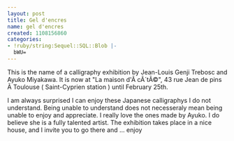 ```yaml
---
layout: post
title: Gel d'encres
name: gel d'encres
created: 1108156860
categories:
- !ruby/string:Sequel::SQL::Blob |-
  bWU=
---
```

This is the name of a calligraphy exhibition by Jean-Louis Genji Trebosc and Ayuko Miyakawa.
It is now at "La maison d'Ã  cÃ´tÃ©", 43 rue Jean de pins Ã  Toulouse ( Saint-Cyprien station ) until February 25th.
<!--break-->
I am always surprised I can enjoy these Japanese calligraphys I do not understand.
Being unable to understand does not necesseraly mean being unable to enjoy and appreciate.
I really love the ones made by Ayuko. I do believe she is a fully talented artist.
The exhibition takes place in a nice house, and I invite you to go there and ... enjoy
